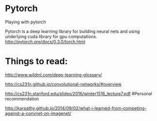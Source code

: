 # Pytorch
Playing with pytorch

Pytorch is a deep learning library for building neural nets and using underlying cuda library for gpu computations.
http://pytorch.org/docs/0.3.0/torch.html


# Things to read:
http://www.wildml.com/deep-learning-glossary/

http://cs231n.github.io/convolutional-networks/#overview

http://cs231n.stanford.edu/slides/2016/winter1516_lecture7.pdf  #Personal recommendation

http://karpathy.github.io/2014/09/02/what-i-learned-from-competing-against-a-convnet-on-imagenet/


